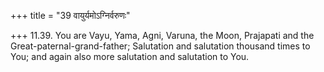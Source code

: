 +++
title = "39 वायुर्यमोऽग्निर्वरुणः"

+++
11.39. You are Vayu, Yama, Agni, Varuna, the Moon, Prajapati and the
Great-paternal-grand-father; Salutation and salutation thousand times to
You; and again also more salutation and salutation to You.
